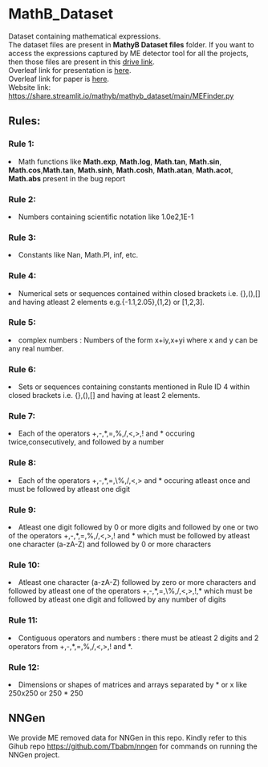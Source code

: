# MathB_Dataset
Dataset containing mathematical expressions.</br>
The dataset files are present in <b>MathyB Dataset files</b> folder. If you want to access the expressions captured by ME detector tool for all the projects, then those files are present in this <a href="https://drive.google.com/drive/folders/15BeaiKLpynYsgZNrJ_X0hnvFiA2H9NN-?usp=sharing" target="_blank">drive link</a>. </br>
Overleaf link for presentation is <a href="https://www.overleaf.com/3384518454xxspgssgvpqz">here</a>. </br>
Overleaf link for paper is <a href="https://www.overleaf.com/5588149215pwtgvwyktrtd">here</a>. </br>
Website link: https://share.streamlit.io/mathyb/mathyb_dataset/main/MEFinder.py
## Rules:
### Rule 1:
<ui>

 <li> Math functions like <b>Math.exp</b>, <b>Math.log</b>, <b>Math.tan</b>, <b>Math.sin</b>, <b>Math.cos</b>,<b>Math.tan</b>, <b>Math.sinh</b>, <b>Math.cosh</b>, <b>Math.atan</b>, <b>Math.acot</b>,<b> Math.abs</b> present in the bug report </li>
 </ui>

### Rule 2:
<ui>
    <li> Numbers containing scientific notation like 1.0e2,1E-1 </li>
</ui>

### Rule 3:
<ui>
  <li> Constants like Nan, Math.PI, inf, etc. </li>
</ui>

### Rule 4:
<ui>
<li> Numerical sets or sequences contained within closed brackets i.e. {},(),[] and having atleast 2 elements e.g.{-1.1,2.05},(1,2) or [1,2,3]. </li>
</ui>

### Rule 5:
<ui>
<li> complex numbers : Numbers of the form x+iy,x+yi where x and y can be any real number. </li>
</ui>

### Rule 6:
<ui>
<li> Sets or sequences containing constants mentioned in Rule ID 4 within closed brackets i.e. {},(),[] and having at least 2 elements. </li>
 </ui>


### Rule 7:
<ui>
  <li>Each of the operators +,-,*,=,%,/,<,>,! and * occuring twice,consecutively, and followed by a number</li>
 </ui>

### Rule 8:
<ui>
<li> Each of the operators +,-,*,=,\%,/,<,> and * occuring atleast once and must be followed by atleast one digit </li>
 </ui>
 
### Rule 9:
<ui>
<li> Atleast one digit followed by 0 or more digits and followed by one or two of the operators +,-,*,=,%,/,<,>,! and * which must be followed by atleast one character (a-zA-Z) and followed by 0 or more characters </li>
 </ui>
 
### Rule 10:
<ui>
 <li> Atleast one character (a-zA-Z) followed by zero or more characters and followed by atleast one of the operators +,-,*,=,\%,/,<,>,!,* which must be followed by atleast one digit and followed by any number of digits </li>
 </ui>
 
### Rule 11:
<ui>
<li> Contiguous operators and numbers : there must be atleast 2 digits and 2 operators from +,-,*,=,%,/,<,>,! and *. </li>
 </ui>
 
### Rule 12:
<ui>

<li> Dimensions or shapes of matrices and arrays separated by * or x like 250x250 or 250 * 250 </li>
 </ui>

## NNGen
 We provide ME removed data for NNGen in this repo. Kindly refer to this Gihub repo https://github.com/Tbabm/nngen for commands on running the NNGen project.
